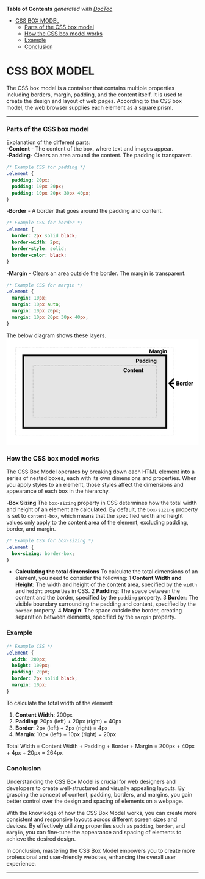 <!-- START doctoc generated TOC please keep comment here to allow auto update -->
<!-- DON'T EDIT THIS SECTION, INSTEAD RE-RUN doctoc TO UPDATE -->
**Table of Contents**  *generated with [DocToc](https://github.com/thlorenz/doctoc)*

- [CSS BOX MODEL](#css-box-model)
    - [Parts of the CSS box model](#parts-of-the-css-box-model)
    - [How the CSS box model works](#how-the-css-box-model-works)
    - [Example](#example)
    - [Conclusion](#conclusion)

<!-- END doctoc generated TOC please keep comment here to allow auto update -->

# CSS BOX MODEL
The CSS box model is a container that contains multiple properties including borders, margin, padding, and the content itself. It is used to create the design and layout of web pages. According to the CSS box model, the web browser supplies each element as a square prism.

***
### Parts of the CSS box model  

Explanation of the different parts:  
-**Content** - The content of the box, where text and images appear.  
-**Padding**- Clears an area around the content. The padding is transparent.

```css
/* Example CSS for padding */
.element {
  padding: 20px; 
  padding: 10px 20px; 
  padding: 10px 20px 30px 40px; 
}
```   
-**Border** - A border that goes around the padding and content.

```css
/* Example CSS for border */
.element {
  border: 2px solid black; 
  border-width: 2px; 
  border-style: solid; 
  border-color: black; 
}
```
-**Margin** - Clears an area outside the border. The margin is transparent.

```css
/* Example CSS for margin */
.element {
  margin: 10px; 
  margin: 10px auto; 
  margin: 10px 20px; 
  margin: 10px 20px 30px 40px; 
}
```
  
The below diagram shows these layers.  
![diagram of the CSS box model](./assets/box-model.png)

### How the CSS box model works
  
The CSS Box Model operates by breaking down each HTML element into a series of nested boxes, each with its own dimensions and properties. When you apply styles to an element, those styles affect the dimensions and appearance of each box in the hierarchy. 

-**Box Sizing**
The `box-sizing` property in CSS determines how the total width and height of an element are calculated. By default, the `box-sizing` property is set to `content-box`, which means that the specified width and height values only apply to the content area of the element, excluding padding, border, and margin.

```css
/* Example CSS for box-sizing */
.element {
  box-sizing: border-box; 
}
```
- **Calculating the total dimensions**
To calculate the total dimensions of an element, you need to consider the following:
1 **Content Width and Height**: The width and height of the content area, specified by the `width` and `height` properties in CSS.
2 **Padding**: The space between the content and the border, specified by the `padding` property.
3 **Border**: The visible boundary surrounding the padding and content, specified by the `border` property.
4 **Margin**: The space outside the border, creating separation between elements, specified by the `margin` property.

### Example    

```css
/* Example CSS */
.element {
  width: 200px;
  height: 100px;
  padding: 20px;
  border: 2px solid black;
  margin: 10px;
}
```

To calculate the total width of the element:

1. **Content Width**: 200px
2. **Padding**: 20px (left) + 20px (right) = 40px
3. **Border**: 2px (left) + 2px (right) = 4px
4. **Margin**: 10px (left) + 10px (right) = 20px

Total Width = Content Width + Padding + Border + Margin
             = 200px + 40px + 4px + 20px
             = 264px

### Conclusion

Understanding the CSS Box Model is crucial for web designers and developers to create well-structured and visually appealing layouts. By grasping the concept of content, padding, borders, and margins, you gain better control over the design and spacing of elements on a webpage.

With the knowledge of how the CSS Box Model works, you can create more consistent and responsive layouts across different screen sizes and devices. By effectively utilizing properties such as `padding`, `border`, and `margin`, you can fine-tune the appearance and spacing of elements to achieve the desired design.

In conclusion, mastering the CSS Box Model empowers you to create more professional and user-friendly websites, enhancing the overall user experience.

***
